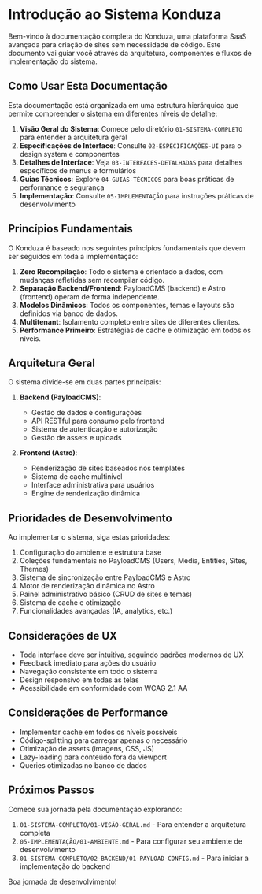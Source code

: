 # Introdução ao Sistema Konduza

Bem-vindo à documentação completa do Konduza, uma plataforma SaaS avançada para criação de sites sem necessidade de código. Este documento vai guiar você através da arquitetura, componentes e fluxos de implementação do sistema.

## Como Usar Esta Documentação

Esta documentação está organizada em uma estrutura hierárquica que permite compreender o sistema em diferentes níveis de detalhe:

1. **Visão Geral do Sistema**: Comece pelo diretório `01-SISTEMA-COMPLETO` para entender a arquitetura geral
2. **Especificações de Interface**: Consulte `02-ESPECIFICAÇÕES-UI` para o design system e componentes
3. **Detalhes de Interface**: Veja `03-INTERFACES-DETALHADAS` para detalhes específicos de menus e formulários
4. **Guias Técnicos**: Explore `04-GUIAS-TÉCNICOS` para boas práticas de performance e segurança
5. **Implementação**: Consulte `05-IMPLEMENTAÇÃO` para instruções práticas de desenvolvimento

## Princípios Fundamentais

O Konduza é baseado nos seguintes princípios fundamentais que devem ser seguidos em toda a implementação:

1. **Zero Recompilação**: Todo o sistema é orientado a dados, com mudanças refletidas sem recompilar código.
2. **Separação Backend/Frontend**: PayloadCMS (backend) e Astro (frontend) operam de forma independente.
3. **Modelos Dinâmicos**: Todos os componentes, temas e layouts são definidos via banco de dados.
4. **Multitenant**: Isolamento completo entre sites de diferentes clientes.
5. **Performance Primeiro**: Estratégias de cache e otimização em todos os níveis.

## Arquitetura Geral

O sistema divide-se em duas partes principais:

1. **Backend (PayloadCMS)**:
   - Gestão de dados e configurações
   - API RESTful para consumo pelo frontend
   - Sistema de autenticação e autorização
   - Gestão de assets e uploads

2. **Frontend (Astro)**:
   - Renderização de sites baseados nos templates
   - Sistema de cache multinível
   - Interface administrativa para usuários
   - Engine de renderização dinâmica

## Prioridades de Desenvolvimento

Ao implementar o sistema, siga estas prioridades:

1. Configuração do ambiente e estrutura base
2. Coleções fundamentais no PayloadCMS (Users, Media, Entities, Sites, Themes)
3. Sistema de sincronização entre PayloadCMS e Astro
4. Motor de renderização dinâmica no Astro
5. Painel administrativo básico (CRUD de sites e temas)
6. Sistema de cache e otimização
7. Funcionalidades avançadas (IA, analytics, etc.)

## Considerações de UX

- Toda interface deve ser intuitiva, seguindo padrões modernos de UX
- Feedback imediato para ações do usuário
- Navegação consistente em todo o sistema
- Design responsivo em todas as telas
- Acessibilidade em conformidade com WCAG 2.1 AA

## Considerações de Performance

- Implementar cache em todos os níveis possíveis
- Código-splitting para carregar apenas o necessário
- Otimização de assets (imagens, CSS, JS)
- Lazy-loading para conteúdo fora da viewport
- Queries otimizadas no banco de dados

## Próximos Passos

Comece sua jornada pela documentação explorando:

1. `01-SISTEMA-COMPLETO/01-VISÃO-GERAL.md` - Para entender a arquitetura completa
2. `05-IMPLEMENTAÇÃO/01-AMBIENTE.md` - Para configurar seu ambiente de desenvolvimento
3. `01-SISTEMA-COMPLETO/02-BACKEND/01-PAYLOAD-CONFIG.md` - Para iniciar a implementação do backend

Boa jornada de desenvolvimento!